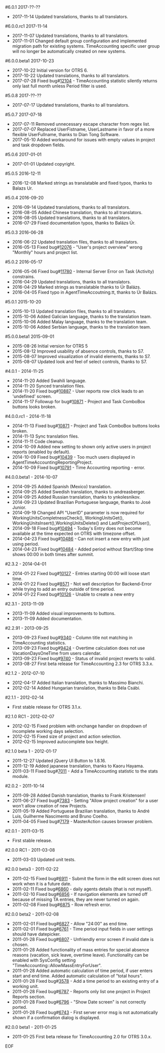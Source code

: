 #6.0.1 2017-??-??
 - 2017-11-14 Updated translations, thanks to all translators.

#6.0.0.rc1 2017-11-14
 - 2017-11-07 Updated translations, thanks to all translators.
 - 2017-11-01 Changed default group configuration and implemented migration path for existing systems. TimeAccounting specific user group will no longer be automatically created on new systems.

#6.0.0.beta1 2017-10-23
 - 2017-10-22 Initial version for OTRS 6.
 - 2017-10-22 Updated translations, thanks to all translators.
 - 2017-07-28 Fixed bug#[12104](https://bugs.otrs.org/show_bug.cgi?id=12104) - TimeAccounting statistic silently returns only last full month unless Period filter is used.

#5.0.8 2017-??-??
 - 2017-07-17 Updated translations, thanks to all translators.

#5.0.7 2017-07-18
 - 2017-07-11 Removed unnecessary escape character from regex list.
 - 2017-07-07 Replaced UserFistname, UserLastname in favor of a more flexible UserFullname, thanks to Dian Tong Software.
 - 2017-05-10 Added workaround for issues with empty values in project and task dropdown fields.

#5.0.6 2017-01-01
 - 2017-01-01 Updated copyright.

#5.0.5 2016-12-11
 - 2016-12-08 Marked strings as translatable and fixed typos, thanks to Balazs Ur.

#5.0.4 2016-09-20
 - 2016-09-14 Updated translations, thanks to all translators.
 - 2016-08-05 Added Chinese translation, thanks to all translators.
 - 2016-08-05 Updated translations, thanks to all translators.
 - 2016-07-29 Fixed documentation typos, thanks to Balázs Úr.

#5.0.3 2016-06-28
 - 2016-06-22 Updated translation files, thanks to all translators.
 - 2016-05-13 Fixed bug#[12076](http://bugs.otrs.org/show_bug.cgi?id=12076) - "User's project overview" wrong "Monthly" hours and project list.

#5.0.2 2016-05-17
 - 2016-05-06 Fixed bug#[11780](http://bugs.otrs.org/show_bug.cgi?id=11780) - Internal Server Error on Task (Activity) constrains.
 - 2016-04-29 Updated translations, thanks to all translators.
 - 2016-04-29 Marked strings as translatable thanks to Úr Balázs.
 - 2016-04-05 Fixed typo in AgentTimeAccoutning.tt, thanks to Úr Balázs.

#5.0.1 2015-10-20
 - 2015-10-13 Updated translation files, thanks to all translators.
 - 2015-10-06 Added Galician language, thanks to the translation team.
 - 2015-10-06 Added Malay language, thanks to the translation team.
 - 2015-10-06 Added Serbian language, thanks to the translation team.

#5.0.0.beta1 2015-09-01
 - 2015-08-26 Initial version for OTRS 5
 - 2015-08-12 Improved usability of absence controls, thanks to S7.
 - 2015-08-07 Improved visualization of invalid elements, thanks to S7.
 - 2015-08-07 Updated look and feel of select controls, thanks to S7.

#4.0.1 - 2014-11-25
 - 2014-11-20 Added Swahili language.
 - 2014-11-20 Synced translation files.
 - 2014-11-20 Fixed bug#[10887](http://bugs.otrs.org/show_bug.cgi?id=10887) - User reports row click leads to an 'undefined' screen.
 - 2014-11-17 Followup for bug#[10871](http://bugs.otrs.org/show_bug.cgi?id=10871) - Project and Task ComboBox buttons looks broken.

#4.0.0.rc1 - 2014-11-18
 - 2014-11-13 Fixed bug#[10871](http://bugs.otrs.org/show_bug.cgi?id=10871) - Project and Task ComboBox buttons looks broken.
 - 2014-11-13 Sync translation files.
 - 2014-11-11 Code cleanup.
 - 2014-10-09 Added new setting to shown only active users in project reports (enabled by default).
 - 2014-10-09 Fixed bug#[10439](http://bugs.otrs.org/show_bug.cgi?id=10439) - Too much users displayed in AgentTimeAccountingReportingProject.
 - 2014-10-09 Fixed bug#[10791](http://bugs.otrs.org/show_bug.cgi?id=10791) - Time Accounting reporting - error.

#4.0.0.beta1 - 2014-10-07
 - 2014-09-25 Added Spanish (Mexico) translation.
 - 2014-09-25 Added Swedish translation, thanks to andreasberger.
 - 2014-09-25 Added Russian translation, thanks to ynkolesnikov.
 - 2014-09-23 Updated Brazilian Portuguese language, thanks to José Junior.
 - 2014-09-19 Changed API "UserID" parameter is now required for WorkingUnitsCompletnessCheck(), WorkingUnitsGet(), WorkingUnitsInsert(),WorkingUnitsDelete() and LastProjectOfUser(),
 - 2014-09-18 Fixed bug#[10494](http://bugs.otrs.org/show_bug.cgi?id=10494) - Today's Entry does not become available at the time expected on OTRS with timezone offset.
 - 2014-04-23 Fixed bug#[10486](http://bugs.otrs.org/show_bug.cgi?id=10486) - Can not insert a new entry with just using period.
 - 2014-04-23 Fixed bug#[10484](http://bugs.otrs.org/show_bug.cgi?id=10484) - Added period without Start/Stop time shows 00:00 in both times after summit.

#2.3.2 - 2014-04-01
 - 2014-01-22 Fixed bug#[10127](http://bugs.otrs.org/show_bug.cgi?id=10127) - Entries starting 00:00 will loose start time.
 - 2014-01-22 Fixed bug#[8571](http://bugs.otrs.org/show_bug.cgi?id=8571) - Not well description for Backend-Error while trying to add an entry outside of time period.
 - 2014-01-22 Fixed bug#[10126](http://bugs.otrs.org/show_bug.cgi?id=10126) - Unable to create a new entry

#2.3.1 - 2013-11-09
 - 2013-11-09 Added visual improvements to buttons.
 - 2013-11-09 Added documentation.

#2.2.91 - 2013-09-25
 - 2013-09-23 Fixed bug#[9340](http://bugs.otrs.org/show_bug.cgi?id=9340) - Column title not matching in TimeAccounting statistics.
 - 2013-09-23 Fixed bug#[9424](http://bugs.otrs.org/show_bug.cgi?id=9424) - Overtime calculation does not use VacationDaysOneTime from users calendar.
 - 2013-09-23 Fixed bug#[9740](http://bugs.otrs.org/show_bug.cgi?id=9740) - Status of invalid project reverts to valid.
 - 2013-08-27 First beta release for TimeAccounting 2.3 for OTRS 3.3.x.

#2.1.2 - 2012-07-10
 - 2012-04-17 Added Italian translation, thanks to Massimo Bianchi.
 - 2012-02-14 Added Hungarian translation, thanks to Béla Csábi.

#2.1.1 - 2012-02-14
 - First stable release for OTRS 3.1.x.

#2.1.0 RC1 - 2012-02-07
 - 2012-02-15 Fixed problem with onchange handler on dropdown of incomplete working days selection.
 - 2012-02-15 Fixed size of project and action selection.
 - 2012-02-15 Improved autocomplete box height.

#2.1.0 beta 1 - 2012-01-17
 - 2011-12-27 Updated jQuery UI Button to 1.8.16.
 - 2011-12-19 Added japanese translation, thanks to Kaoru Hayama.
 - 2011-03-11 Fixed bug#[7011](http://bugs.otrs.org/show_bug.cgi?id=7011) - Add a TimeAccounting statistic to the stats module.

#2.0.2 - 2011-10-14
 - 2011-09-28 Added Danish translation, thanks to Frank Kristensen!
 - 2011-06-27 Fixed bug#[7383](http://bugs.otrs.org/show_bug.cgi?id=7383) - Setting "Allow project creation" for a user won't allow creation of new Projects.
 - 2011-05-19 Added Portuguese Brazilian translation, thanks to André Luis, Guilherme Nascimento and Bruno Coelho.
 - 2011-04-05 Fixed bug#[7179](http://bugs.otrs.org/show_bug.cgi?id=7179) - MasterAction causes browser problem.

#2.0.1 - 2011-03-15
 - First stable release.

#2.0.0 RC1 - 2011-03-08
 - 2011-03-03 Updated unit tests.

#2.0.0 beta3 - 2011-02-22
 - 2011-02-15 Fixed bug#[6911](http://bugs.otrs.org/show_bug.cgi?id=6911) - Submit the form in the edit screen does not work when it is a future date.
 - 2011-02-11 Fixed bug#[6860](http://bugs.otrs.org/show_bug.cgi?id=6860) - daily agents details (that is not myself).
 - 2011-02-10 Fixed bug#[6856](http://bugs.otrs.org/show_bug.cgi?id=6856) - If navigation elements are turned off because of missing TA entries, they are never turned on again.
 - 2011-02-08 Fixed bug#[6875](http://bugs.otrs.org/show_bug.cgi?id=6875) - Row refresh error.

#2.0.0 beta2 - 2011-02-08
 - 2011-02-01 Fixed bug#[6827](http://bugs.otrs.org/show_bug.cgi?id=6827) - Allow "24:00" as end time.
 - 2011-02-01 Fixed bug#[6761](http://bugs.otrs.org/show_bug.cgi?id=6761) - Time period input fields in user settings should have datepicker.
 - 2011-01-28 Fixed bug#[6807](http://bugs.otrs.org/show_bug.cgi?id=6807) - Unfriendly error screen if invalid date is chosen.
 - 2011-01-28 Added functionality of mass entries for special absence reasons (vacation, sick leave, overtime leave).
              Functionality can be enabled with SysConfig setting "TimeAccounting::AllowMassEntryForUser".
 - 2011-01-28 Added automatic calculation of time period, if user enters start and end time. Added automatic calculation of "total hours".
 - 2011-01-28 Fixed bug#[3578](http://bugs.otrs.org/show_bug.cgi?id=3578) - Add a time period to an existing entry of a working unit.
 - 2011-01-28 Fixed bug#[6787](http://bugs.otrs.org/show_bug.cgi?id=6787) - Reports only list one project in Project Reports section.
 - 2011-01-28 Fixed bug#[6796](http://bugs.otrs.org/show_bug.cgi?id=6796) - "Show Date screen" is not correctly ported.
 - 2011-01-28 Fixed bug#[6743](http://bugs.otrs.org/show_bug.cgi?id=6743) - First server error msg is not automatically shown if a confirmation dialog is displayed.

#2.0.0 beta1 - 2011-01-25
 - 2011-01-25 First beta release for TimeAccounting 2.0 for OTRS 3.0.x.


EOF
